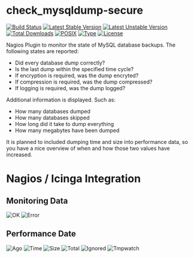 # check_mysqldump-secure

[![Build Status](https://travis-ci.org/cytopia/check_mysqldump-secure.svg?branch=master)](https://travis-ci.org/cytopia/check_mysqldump-secure)
[![Latest Stable Version](https://poser.pugx.org/cytopia/check_mysqldump-secure/v/stable)](https://packagist.org/packages/cytopia/check_mysqldump-secure) 
[![Latest Unstable Version](https://poser.pugx.org/cytopia/check_mysqldump-secure/v/unstable)](https://packagist.org/packages/cytopia/check_mysqldump-secure) 
[![Total Downloads](https://poser.pugx.org/cytopia/check_mysqldump-secure/downloads)](https://packagist.org/packages/cytopia/check_mysqldump-secure) 
[![POSIX](https://img.shields.io/badge/posix-100%25-brightgreen.svg)](https://en.wikipedia.org/?title=POSIX)
[![Type](https://img.shields.io/badge/type-%2Fbin%2Fsh-red.svg)](https://en.wikipedia.org/?title=Bourne_shell)
[![License](https://poser.pugx.org/cytopia/check_mysqldump-secure/license)](http://opensource.org/licenses/MIT)

Nagios Plugin to monitor the state of MySQL database backups. The following states are reported:
* Did every database dump correctly?
* Is the last dump within the specified time cycle?
* If encryption is required, was the dump encryted?
* If compression is required, was the dump compressed?
* If logging is required, was the dump logged?
 
Additional information is displayed. Such as:
* How many databases dumped
* How many databases skipped
* How long did it take to dump everything
* How many megabytes have been dumped

It is planned to included dumping time and size into performance data, so you have a nice overview of when and how those two values have increased.

# Nagios / Icinga Integration

## Monitoring Data
![OK](https://raw.githubusercontent.com/cytopia/check_mysqldump-secure/master/doc/overview_ok.png)
![Error](https://raw.githubusercontent.com/cytopia/check_mysqldump-secure/master/doc/overview_error.png)


## Performance Date

![Ago](https://raw.githubusercontent.com/cytopia/check_mysqldump-secure/master/doc/graph_hours_ago.png)
![Time](https://raw.githubusercontent.com/cytopia/check_mysqldump-secure/master/doc/graph_time.png)
![Size](https://raw.githubusercontent.com/cytopia/check_mysqldump-secure/master/doc/graph_size.png)
![Total](https://raw.githubusercontent.com/cytopia/check_mysqldump-secure/master/doc/graph_total_dbs.png)
![Ignored](https://raw.githubusercontent.com/cytopia/check_mysqldump-secure/master/doc/graph_ignored_dbs.png)
![Tmpwatch](https://raw.githubusercontent.com/cytopia/check_mysqldump-secure/master/doc/graph_tmpwatch_deletions.png)
